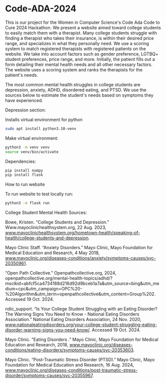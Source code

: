 # Code-ADA-2024

This is our project for the Women in Computer Science's Code Ada Code to Cure 2024 Hackathon. We present a website aimed toward college students to easily match them with a therapist. Many college students struggle with finding a therapist who takes their insurance, is within their desired price range, and specializes in what they personally need. We use a scoring system to match registered therapists with registered patients on the website. We take into account factors such as gender preference, LGTBQ+ student preferences, price range, and more. Initially, the patient fills out a form detailing their mental health needs and all other necessary factors. The website uses a scoring system and ranks the therapists for the patient's needs. 

The most common mental health struggles in college students are depression, anxiety, ADHD, disordered eating, and PTSD. We use the sources below to estimate the student's needs based on symptoms they have experienced.

Depression section:

Installs virtual environment for python
```bash
sudo apt install python3.10-venv
```

Make virtual environment:
```bash
python3 -m venv venv
source venv/bin/activate
```

Dependencies:
```bash
pip install numpy
pip install flask
```


How to run website

To run website to test locally run: 
```bash
python3 -m flask run
```

College Student Mental Health Sources:

Bowe, Kristen. “College Students and Depression.” Www.mayoclinichealthsystem.org, 22 Aug. 2023, www.mayoclinichealthsystem.org/hometown-health/speaking-of-health/college-students-and-depression.

‌Mayo Clinic Staff. “Anxiety Disorders.” Mayo Clinic, Mayo Foundation for Medical Education and Research, 4 May 2018, www.mayoclinic.org/diseases-conditions/anxiety/symptoms-causes/syc-20350961.

‌“Open Path Collective.” Openpathcollective.org, 2024, openpathcollective.org/mental-health-topics/adhd/?msclkid=abfcf5ca4734188d216d92d9bceb1a7a&utm_source=bing&utm_medium=cpc&utm_campaign=OPC%20-%20Algorithm&utm_term=openpathcollective&utm_content=Group%202. Accessed 19 Oct. 2024.

‌ndic_support. “Is Your College Student Struggling with an Eating Disorder? The Warning Signs You Need to Know - National Eating Disorders Association.” National Eating Disorders Association, 24 Nov. 2020, www.nationaleatingdisorders.org/your-college-student-struggling-eating-disorder-warning-signs-you-need-know/. Accessed 19 Oct. 2024.

‌Mayo Clinic. “Eating Disorders .” Mayo Clinic, Mayo Foundation for Medical Education and Research, 2018, www.mayoclinic.org/diseases-conditions/eating-disorders/symptoms-causes/syc-20353603.

‌Mayo Clinic. “Post-Traumatic Stress Disorder (PTSD).” Mayo Clinic, Mayo Foundation for Medical Education and Research, 16 Aug. 2024, www.mayoclinic.org/diseases-conditions/post-traumatic-stress-disorder/symptoms-causes/syc-20355967.